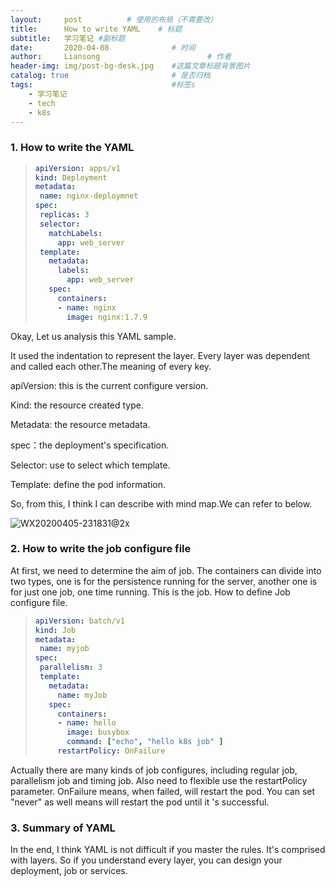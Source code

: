 ```yaml
---
layout:     post   		  # 使用的布局（不需要改）
title:      How to write YAML    # 标题
subtitle:   学习笔记 #副标题
date:       2020-04-08 				# 时间
author:     Liansong 						# 作者
header-img: img/post-bg-desk.jpg 	#这篇文章标题背景图片
catalog: true 						# 是否归档
tags:								#标签s
    - 学习笔记
    - tech
    - k8s
---
```


### 1. How to write the YAML

>```yaml
>apiVersion: apps/v1
>kind: Deployment
>metadata: 
>  name: nginx-deploymnet
>spec: 
>  replicas: 3
>  selector:
>    matchLabels:
>      app: web_server
>  template: 
>    metadata: 
>      labels: 
>        app: web_server
>    spec: 
>      containers:
>      - name: nginx
>        image: nginx:1.7.9
>```

Okay, Let us analysis this YAML sample.

It used the indentation to represent the layer. Every layer was dependent and called each other.The meaning of every key.

apiVersion: this is the current configure version.

Kind: the resource created type.

Metadata: the resource metadata.  

spec：the deployment's specification.

Selector: use to select which template.

Template: define the pod information.

So, from this, I think I can describe with mind map.We can refer to below.

![WX20200405-231831@2x](https://tva1.sinaimg.cn/large/00831rSTgy1gdjavs7f3cj316b0u043t.jpg)

###  2. How to write the job configure file

At first, we need to determine the aim of job. The containers can divide into two types, one is for the persistence running for the server, another one is for just one job, one time running. This is the job. How to define Job configure file.

>```yaml
>apiVersion: batch/v1
>kind: Job
>metadata:
>  name: myjob
>spec:
>  parallelism: 3
>  template:
>    metadata:
>      name: myJob 
>    spec: 
>      containers:
>      - name: hello 
>        image: busybox
>        command: ["echo", "hello k8s job" ]
>      restartPolicy: OnFailure
>```

Actually there are many kinds of job configures, including regular job, parallelism job and timing job. Also need to flexible use the restartPolicy parameter. OnFailure means, when failed, will restart the pod. You can set "never" as well means will restart the pod until it 's successful.

### 3. Summary of YAML

In the end, I think YAML is not difficult if you master the rules. It's comprised with layers. So if you understand every layer, you can design your deployment, job or services.
